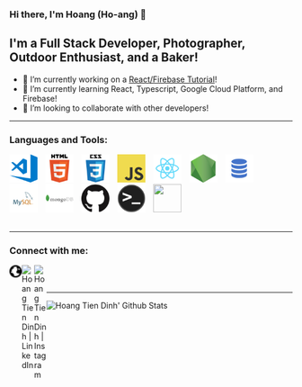 ### Hi there, I'm Hoang (Ho-ang) 👋

## I'm a Full Stack Developer, Photographer, Outdoor Enthusiast, and a Baker!
- 🔭 I’m currently working on a [React/Firebase Tutorial](https://github.com/HoangTienDinh/google-keep-react-firebase)!
- 🌱 I’m currently learning React, Typescript, Google Cloud Platform, and Firebase! 
- 👯 I’m looking to collaborate with other developers!

---

### Languages and Tools:

<img style="max-width: 50px; max-height: 50px; margin-right: 10px; align: left" src="https://raw.githubusercontent.com/github/explore/80688e429a7d4ef2fca1e82350fe8e3517d3494d/topics/visual-studio-code/visual-studio-code.png" />     

<img style="width: 50px; height: 50px; margin-right: 10px; align: left" src="https://raw.githubusercontent.com/github/explore/80688e429a7d4ef2fca1e82350fe8e3517d3494d/topics/html/html.png" />

<img style="width: 50px; height: 50px; margin-right: 10px; align: left" src="https://raw.githubusercontent.com/github/explore/80688e429a7d4ef2fca1e82350fe8e3517d3494d/topics/css/css.png" />

<img style="width: 50px; height: 50px; margin-right: 10px; align: left" src="https://raw.githubusercontent.com/github/explore/80688e429a7d4ef2fca1e82350fe8e3517d3494d/topics/javascript/javascript.png" />

<img style="width: 50px; height: 50px; margin-right:10px; align: left" src="https://raw.githubusercontent.com/github/explore/80688e429a7d4ef2fca1e82350fe8e3517d3494d/topics/react/react.png" />

<img style="width: 50px; height: 50px; margin-right:10px; align: left" src="https://raw.githubusercontent.com/github/explore/80688e429a7d4ef2fca1e82350fe8e3517d3494d/topics/nodejs/nodejs.png" />

<img style="width: 50px; height: 50px; margin-right:10px; align: left" src="https://raw.githubusercontent.com/github/explore/80688e429a7d4ef2fca1e82350fe8e3517d3494d/topics/sql/sql.png" />

<img style="width: 50px; height: 50px; margin-right:10px; align: left" src="https://raw.githubusercontent.com/github/explore/80688e429a7d4ef2fca1e82350fe8e3517d3494d/topics/mysql/mysql.png" />

<img style="width: 50px; height: 50px; margin-right:10px; align: left" src="https://raw.githubusercontent.com/github/explore/80688e429a7d4ef2fca1e82350fe8e3517d3494d/topics/mongodb/mongodb.png" />

<img style="width: 50px; height: 50px; margin-right:10px; align: left" src="https://raw.githubusercontent.com/github/explore/78df643247d429f6cc873026c0622819ad797942/topics/github/github.png" />

<img style="width: 50px; height: 50px; margin-right:10px; align: left" src="https://raw.githubusercontent.com/github/explore/80688e429a7d4ef2fca1e82350fe8e3517d3494d/topics/terminal/terminal.png" />

<img style="width: 50px; height: 50px; margin-right:10px; align: left" src="https://cdn4.iconfinder.com/data/icons/google-i-o-2016/512/google_firebase-2-512.png" />

<br />
<br />

---

### Connect with me:

[<img align="left" alt="hoangtiendinh.com/" width="22px" src="https://raw.githubusercontent.com/iconic/open-iconic/master/svg/globe.svg" />][website]
[<img align="left" alt="Hoang Tien Dinh | LinkedIn" width="22px" src="https://cdn.jsdelivr.net/npm/simple-icons@v3/icons/linkedin.svg" />][linkedin]
[<img align="left" alt="Hoang Tien Dinh | Instagram" width="22px" src="https://cdn.jsdelivr.net/npm/simple-icons@v3/icons/instagram.svg" />][instagram]

<br />
<br />

---
<img align="left" alt="Hoang Tien Dinh' Github Stats" src="https://github-readme-stats.vercel.app/api?username=HoangTienDinh&show_icons=true&hide_border=true&theme=synthwave" />

[website]: http://hoangtiendinh.com/
[instagram]: https://www.instagram.com/hohohoang/
[linkedin]: https://www.linkedin.com/in/hoangdinh90/